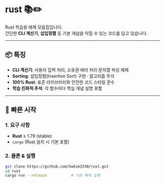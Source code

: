 # rust 📚✏️

Rust 학습용 예제 모음집입니다.  
간단한 **CLI 계산기**, **삽입정렬** 등 기본 개념을 익힐 수 있는 코드를 담고 있습니다.

---

## 📦 특징

- **CLI 계산기**: 사용자 입력 처리, 소유권·에러 처리·문자열 파싱 예제
- **Sorting**: 삽입정렬(Insertion Sort) 구현 · 알고리즘 주석
- **100% Rust**: 표준 라이브러리와 안전한 코드 스타일 준수
- **학습 친화적 주석**: 각 함수마다 핵심 개념 설명 포함

---

## 🚀 빠른 시작

### 1. 요구 사항
- **Rust** ≥ 1.79 (stable)  
- `cargo` (Rust 설치 시 기본 포함)

### 2. 클론 & 실행
```bash
git clone https://github.com/hwkim3330/rust.git
cd rust
cargo run --release           # 기본 예제 실행
